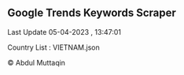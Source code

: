 

## Google Trends Keywords Scraper 
 
Last Update 05-04-2023 , 13:47:01

Country List :
VIETNAM.json



© Abdul Muttaqin 
